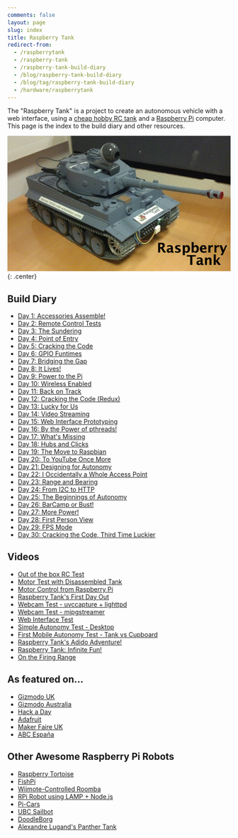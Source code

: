 ```yaml
---
comments: false
layout: page
slug: index
title: Raspberry Tank
redirect-from:
  - /raspberrytank
  - /raspberry-tank
  - /raspberry-tank-build-diary
  - /blog/raspberry-tank-build-diary
  - /blog/tag/raspberry-tank-build-diary
  - /hardware/raspberrytank
---
```


The "Raspberry Tank" is a project to create an autonomous vehicle with a web interface, using a [cheap hobby RC tank](http://www.howesmodels.co.uk/RadioControl/viewProduct.php?ProdID=6782) and a [Raspberry Pi](http://www.raspberrypi.org/) computer. This page is the index to the build diary and other resources.

![The Raspberry Tank](/raspberrytank/rtank-withlogo.png){: .center}

## Build Diary

*   [Day 1: Accessories Assemble!][1]
*   [Day 2: Remote Control Tests][2]
*   [Day 3: The Sundering][3]
*   [Day 4: Point of Entry][4]
*   [Day 5: Cracking the Code][5]
*   [Day 6: GPIO Funtimes][6]
*   [Day 7: Bridging the Gap][7]
*   [Day 8: It Lives!][8]
*   [Day 9: Power to the Pi][9]
*   [Day 10: Wireless Enabled][10]
*   [Day 11: Back on Track][11]
*   [Day 12: Cracking the Code (Redux)][12]
*   [Day 13: Lucky for Us][13]
*   [Day 14: Video Streaming][14]
*   [Day 15: Web Interface Prototyping][15]
*   [Day 16: By the Power of pthreads!][16]
*   [Day 17: What's Missing][17]
*   [Day 18: Hubs and Clicks][18]
*   [Day 19: The Move to Raspbian][19]
*   [Day 20: To YouTube Once More][20]
*   [Day 21: Designing for Autonomy][21]
*   [Day 22: I Occidentally a Whole Access Point][22]
*   [Day 23: Range and Bearing][23]
*   [Day 24: From I2C to HTTP][24]
*   [Day 25: The Beginnings of Autonomy][25]
*   [Day 26: BarCamp or Bust!][26]
*   [Day 27: More Power!][48]
*   [Day 28: First Person View][49]
*   [Day 29: FPS Mode][52]
*   [Day 30: Cracking the Code, Third Time Luckier][55]

 [1]: ./tank-day-1-accessories-assemble/
 [2]: ./tank-day-2-remote-control-tests/
 [3]: ./tank-day-3-the-sundering/
 [4]: ./tank-day-4-point-of-entry/
 [5]: ./tank-day-5-cracking-the-code/
 [6]: ./tank-day-6-gpio-funtimes/
 [7]: ./tank-day-7-bridging-the-gap/
 [8]: ./tank-day-8-it-lives/
 [9]: ./tank-day-9-power-to-the-pi/
 [10]: ./tank-day-10-wireless-enabled/
 [11]: ./tank-day-11-back-on-track/
 [12]: ./tank-day-12-cracking-the-code-redux/
 [13]: ./tank-day-13-lucky-for-us/
 [14]: ./tank-day-14-video-streaming/
 [15]: ./tank-day-15-web-interface-prototyping/
 [16]: ./tank-day-16-by-the-power-of-pthreads/
 [17]: ./tank-day-17-what-s-missing/
 [18]: ./tank-day-18-hubs-and-clicks/
 [19]: ./tank-day-19-the-move-to-raspbian/
 [20]: ./tank-day-20-to-youtube-once-more/
 [21]: ./tank-day-21-designing-for-autonomy/
 [22]: ./tank-day-22-i-occidentally-a-whole-access-point/
 [23]: ./tank-day-23-range-and-bearing/
 [24]: ./tank-day-24-from-i2c-to-http/
 [25]: ./tank-day-25-the-beginnings-of-autonomy/
 [26]: ./tank-day-26-barcamp-or-bust/
 [48]: ./tank-day-27-more-power/
 [49]: ./tank-day-28-first-person-view/
 [52]: ./tank-day-29-fps-mode/
 [55]: ./tank-day-30-cracking-the-code-third-time-luckier/

## Videos

*   [Out of the box RC Test][27]
*   [Motor Test with Disassembled Tank][28]
*   [Motor Control from Raspberry Pi][29]
*   [Raspberry Tank's First Day Out][30]
*   [Webcam Test - uvccapture + lighttpd][31]
*   [Webcam Test - mjpgstreamer][32]
*   [Web Interface Test][33]
*   [Simple Autonomy Test - Desktop][34]
*   [First Mobile Autonomy Test - Tank vs Cupboard][35]
*   [Raspberry Tank's Adido Adventure!][50]
*   [Raspberry Tank: Infinite Fun!][54]
*   [On the Firing Range][56]

 [27]: https://vimeo.com/78955015
 [28]: https://vimeo.com/78955490
 [29]: https://vimeo.com/78955489
 [30]: https://vimeo.com/78955492
 [31]: https://vimeo.com/78955493
 [32]: https://vimeo.com/78955496
 [33]: https://vimeo.com/79005947
 [34]: https://vimeo.com/79005948
 [35]: https://vimeo.com/79005949
 [50]: https://vimeo.com/84807725
 [54]: https://vimeo.com/91092305
 [56]: https://vimeo.com/91786149

## As featured on...

*   [Gizmodo UK][36]
*   [Gizmodo Australia][37]
*   [Hack a Day][38]
*   [Adafruit][39]
*   [Maker Faire UK][40]
*   [ABC España][47]

 [36]: http://www.gizmodo.co.uk/2012/07/meet-the-raspberry-pi-powered-tank/
 [37]: http://www.gizmodo.com.au/2012/07/this-tank-is-powered-by-raspberry-pi/
 [38]: http://hackaday.com/2012/06/30/raspberry-pi-controlled-tank-goes-deeper-than-you-might-think/
 [39]: http://www.adafruit.com/blog/2012/07/06/raspberry-tank-build-diary-piday-raspberrypi-raspberry_pi/
 [40]: http://www.makerfaireuk.com/things-to-do-with-your-raspberry-pi/
 [47]: http://www.abc.es/tecnologia/informatica-hardware/20130721/abci-raspberry-disenos-inventos-201307172128.html

## Other Awesome Raspberry Pi Robots

*   [Raspberry Tortoise][41]
*   [FishPi][42]
*   [Wiimote-Controlled Roomba][43]
*   [RPi Robot using LAMP + Node.js][44]
*   [Pi-Cars][45]
*   [UBC Sailbot][46]
*   [DoodleBorg][51]
*   [Alexandre Lugand's Panther Tank][53]

 [41]: http://wiki.raspberrytorte.com/index.php?title=RaspberryTortoise
 [42]: http://www.fishpi.org/
 [43]: http://www.raspberrypi.org/archives/2348
 [44]: http://www.youtube.com/watch?v=VVNgPjM5pU4
 [45]: http://pi-cars.com/2012/11/13/pi-cars-control-your-radio-controlled-cars-through-your-raspberry-pi/
 [46]: http://ubcsailbot.org/
 [51]: http://www.piborg.org/doodleborg
 [53]: https://plus.google.com/u/0/102283018376698006991/posts
